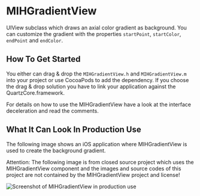 MIHGradientView
===============

UIView subclass which draws an axial color gradient as background. You can customize the gradient with the properties `startPoint`, `startColor`, `endPoint` and `endColor`.

How To Get Started
------------------

You either can drag & drop the `MIHGradientView.h` and `MIHGradientView.m` into your project or use CocoaPods to add the dependency. If you choose the drag & drop solution you have to link your application against the QuartzCore.framework.

For details on how to use the MIHGradientView have a look at the interface deceleration and read the comments.

What It Can Look In Production Use
----------------------------------

The following image shows an iOS application where MIHGradientView is used to create the background gradient.

Attention: The following image is from closed source project which uses the MIHGradientView component and the images and source codes of this project are not contained by the MIHGradientView project and license!

![Screenshot of MIHGradientView in production use](https://raw.github.com/hohl/MIHGradientView/master/Project/SampleUsage.png)
